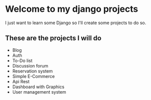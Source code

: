 # Welcome to my django projects

I just want to learn some Django so I'll create some projects to do so.

## These are the projects I will do

- Blog 
- Auth
- To-Do list
- Discussion forum
- Reservation system
- Simple E-Commerce
- Api Rest
- Dashboard with Graphics
- User management system
